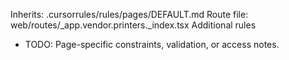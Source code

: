 Inherits: .cursorrules/rules/pages/DEFAULT.md
Route file: web/routes/_app.vendor.printers._index.tsx
Additional rules
- TODO: Page-specific constraints, validation, or access notes.
